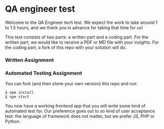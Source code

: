 # QA engineer test
Welcome to the QA Engineer tech test. We expect the work to take around 1 to 1.5 hours, and we thank
you in advance for taking that time for us!

This test consists of two parts: a written part and a coding part. For the written part, we would
like to receive a PDF or MD file with your insights. For the coding part, a fork of this repo with
your solution will do.

### Written Assignment


### Automated Testing Assignment
You can fork (and then clone your own version) this repo and run:

```
$ npm install
$ npm start
```

You now have a working frontend app that you will write some kind of automated test for. Our
preference goes out to so kind of user acceptance test: the language of framework does not matter,
but we prefer JS, PHP or Python.

